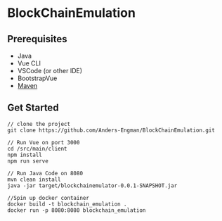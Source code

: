 # BlockChainEmulation

## Prerequisites

- Java
- Vue CLI
- VSCode (or other IDE)
- BootstrapVue
- [Maven](https://www.journaldev.com/2348/install-maven-mac-os)

## Get Started

```
// clone the project
git clone https://github.com/Anders-Engman/BlockChainEmulation.git

// Run Vue on port 3000
cd /src/main/client
npm install
npm run serve

// Run Java Code on 8080
mvn clean install
java -jar target/blockchainemulator-0.0.1-SNAPSHOT.jar

//Spin up docker container
docker build -t blockchain_emulation .
docker run -p 8080:8080 blockchain_emulation
```